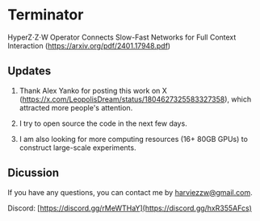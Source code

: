 # Terminator
 
HyperZ⋅Z⋅W Operator Connects Slow-Fast Networks for Full Context Interaction (https://arxiv.org/pdf/2401.17948.pdf)

## Updates

1. Thank Alex Yanko for posting this work on X (https://x.com/LeopolisDream/status/1804627325583327358), which attracted more people's attention.

2. I try to open source the code in the next few days.

3. I am also looking for more computing resources (16+ 80GB GPUs) to construct large-scale experiments.

## Dicussion

If you have any questions, you can contact me by harviezzw@gmail.com.

Discord: [https://discord.gg/rMeWTHaY](https://discord.gg/hxR355AFcs)


